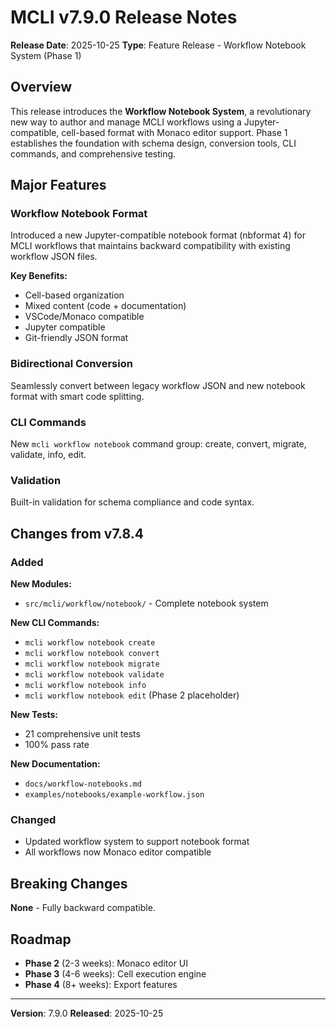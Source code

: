 # MCLI v7.9.0 Release Notes

**Release Date**: 2025-10-25
**Type**: Feature Release - Workflow Notebook System (Phase 1)

## Overview

This release introduces the **Workflow Notebook System**, a revolutionary new way to author and manage MCLI workflows using a Jupyter-compatible, cell-based format with Monaco editor support. Phase 1 establishes the foundation with schema design, conversion tools, CLI commands, and comprehensive testing.

## Major Features

### Workflow Notebook Format

Introduced a new Jupyter-compatible notebook format (nbformat 4) for MCLI workflows that maintains backward compatibility with existing workflow JSON files.

**Key Benefits:**
- Cell-based organization
- Mixed content (code + documentation)
- VSCode/Monaco compatible
- Jupyter compatible
- Git-friendly JSON format

### Bidirectional Conversion

Seamlessly convert between legacy workflow JSON and new notebook format with smart code splitting.

### CLI Commands

New `mcli workflow notebook` command group: create, convert, migrate, validate, info, edit.

### Validation

Built-in validation for schema compliance and code syntax.

## Changes from v7.8.4

### Added

**New Modules:**
- `src/mcli/workflow/notebook/` - Complete notebook system

**New CLI Commands:**
- `mcli workflow notebook create`
- `mcli workflow notebook convert`
- `mcli workflow notebook migrate`
- `mcli workflow notebook validate`
- `mcli workflow notebook info`
- `mcli workflow notebook edit` (Phase 2 placeholder)

**New Tests:**
- 21 comprehensive unit tests
- 100% pass rate

**New Documentation:**
- `docs/workflow-notebooks.md`
- `examples/notebooks/example-workflow.json`

### Changed

- Updated workflow system to support notebook format
- All workflows now Monaco editor compatible

## Breaking Changes

**None** - Fully backward compatible.

## Roadmap

- **Phase 2** (2-3 weeks): Monaco editor UI
- **Phase 3** (4-6 weeks): Cell execution engine
- **Phase 4** (8+ weeks): Export features

---

**Version**: 7.9.0
**Released**: 2025-10-25
